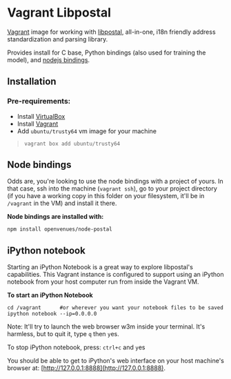 Vagrant Libpostal
==============
[Vagrant](https://www.vagrantup.com) image for working with [libpostal](https://github.com/openvenues/libpostal), all-in-one, i18n friendly address standardization and parsing library.

Provides install for C base, Python bindings (also used for training the model), and [nodejs bindings](https://github.com/openvenues/node-postal).

## Installation
### Pre-requirements:
* Install [VirtualBox](https://www.virtualbox.org/wiki/Downloads)
* Install [Vagrant](http://www.vagrantup.com/downloads)
* Add `ubuntu/trusty64` vm image for your machine
> `vagrant box add ubuntu/trusty64`

## Node bindings

Odds are, you're looking to use the node bindings with a project of yours. In that case, ssh into the machine (`vagrant ssh`), go to your project directory (if you have a working copy in this folder on your filesystem, it'll be in `/vagrant` in the VM) and install it there.

**Node bindings are installed with:**

`npm install openvenues/node-postal`

## iPython notebook
Starting an iPython Notebook is a great way to explore libpostal's capabilities. This Vagrant instance is configured to support using an iPython notebook from your host computer run from inside the Vagrant VM.

**To start an iPython Notebook**
```
cd /vagrant      #or wherever you want your notebook files to be saved
ipython notebook --ip=0.0.0.0
```
Note: It'll try to launch the web browser w3m inside your terminal. It's harmless, but to quit it, type `q` then `y`es.

To stop iPython notebook, press: `ctrl+c` and `y`es

You should be able to get to iPython's web interface on your host machine's browser at: [http://127.0.0.1:8888](http://127.0.0.1:8888).
